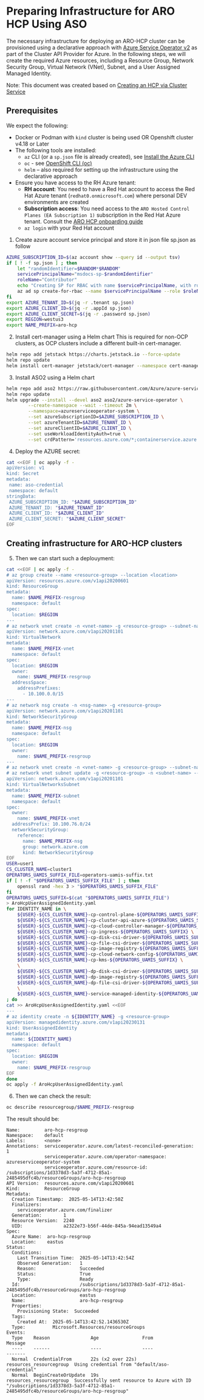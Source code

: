 # Preparing Infrastructure for ARO HCP Using ASO

The necessary infrastructure for deploying an ARO-HCP cluster can be provisioned using a declarative approach with [Azure Service Operator v2](https://azure.github.io/azure-service-operator/)
as part of the Cluster API Provider for Azure. In the following steps, we will create the required Azure resources,
including a Resource Group, Network Security Group, Virtual Network (VNet), Subnet, and a User Assigned Managed Identity.

Note: This document was created based on [Creating an HCP via Cluster Service](https://github.com/Azure/ARO-HCP/blob/main/cluster-service/cluster-creation.md)  

## Prerequisites

We expect the following:

* Docker or Podman with `kind` cluster is being used OR Openshift cluster v4.18 or Later  
* The following tools are installed:  
  * `az` CLI (or a `sp.json` file is already created), see [Install the Azure CLI](https://learn.microsoft.com/en-us/cli/azure/install-azure-cli?view=azure-cli-latest)
  * `oc` - see [OpenShift CLI (oc)](https://docs.redhat.com/en/documentation/openshift_container_platform/4.18/html/cli_tools/openshift-cli-oc)
  * `helm` – also required for setting up the infrastructure using the declarative approach
* Ensure you have access to the RH Azure tenant:
  * **RH account**: You need to have a Red Hat account to access the Red Hat Azure tenant (`redhat0.onmicrosoft.com`) where personal DEV environments are created
  * **Subscription access**: You need access to the `ARO Hosted Control Planes (EA Subscription 1)` subscription in the Red Hat Azure tenant. Consult the [ARO HCP onboarding guide](https://docs.google.com/document/d/1KUZSLknIkSd6usFPe_OcEYWJyW6mFeotc2lIsLgE3JA/)
  * `az login` with your Red Hat account

1. Create azure account service principal and store it in json file sp.json as follow
```bash
AZURE_SUBSCRIPTION_ID=$(az account show --query id --output tsv)
if [ ! -f sp.json ] ; then
    let "randomIdentifier=$RANDOM*$RANDOM"
    servicePrincipalName="msdocs-sp-$randomIdentifier"
    roleName="Contributor"
    echo "Creating SP for RBAC with name $servicePrincipalName, with role $roleName and in scopes /subscriptions/$AZURE_SUBSCRIPTION_ID"
    az ad sp create-for-rbac --name $servicePrincipalName --role $roleName --scopes /subscriptions/$AZURE_SUBSCRIPTION_ID > sp.json
fi
export AZURE_TENANT_ID=$(jq -r .tenant sp.json)
export AZURE_CLIENT_ID=$(jq -r .appId sp.json)
export AZURE_CLIENT_SECRET=$(jq -r .password sp.json)
export REGION=westus3
export NAME_PREFIX=aro-hcp
```
2. Install cert-manager using a Helm chart
This is required for non-OCP clusters, as OCP clusters include a different built-in cert-manager.
```bash
helm repo add jetstack https://charts.jetstack.io --force-update
helm repo update
helm install cert-manager jetstack/cert-manager --namespace cert-manager --create-namespace --set crds.enabled=true
````
3. Install ASO2 using a Helm chart 
```bash
helm repo add aso2 https://raw.githubusercontent.com/Azure/azure-service-operator/main/v2/charts
helm repo update
helm upgrade --install --devel aso2 aso2/azure-service-operator \
        --create-namespace --wait --timeout 2m \
        --namespace=azureserviceoperator-system \
        --set azureSubscriptionID=$AZURE_SUBSCRIPTION_ID \
        --set azureTenantID=$AZURE_TENANT_ID \
        --set azureClientID=$AZURE_CLIENT_ID \
        --set useWorkloadIdentityAuth=true \
        --set crdPattern='resources.azure.com/*;containerservice.azure.com/*;keyvault.azure.com/*;managedidentity.azure.com/*;eventhub.azure.com/*;network.azure.com/*;authorization.azure.com/*'
```
4. Deploy the AZURE secret:
```bash
cat <<EOF | oc apply -f -
apiVersion: v1
kind: Secret
metadata:
 name: aso-credential
 namespace: default
stringData:
 AZURE_SUBSCRIPTION_ID: "$AZURE_SUBSCRIPTION_ID"
 AZURE_TENANT_ID: "$AZURE_TENANT_ID"
 AZURE_CLIENT_ID: "$AZURE_CLIENT_ID"
 AZURE_CLIENT_SECRET: "$AZURE_CLIENT_SECRET"
EOF
```
## Creating infrastructure for ARO-HCP clusters
5. Then we can start such a deplouyment:
```bash
cat <<EOF | oc apply -f -
# az group create --name <resource-group> --location <location>
apiVersion: resources.azure.com/v1api20200601
kind: ResourceGroup
metadata:
  name: $NAME_PREFIX-resgroup
  namespace: default
spec:
  location: $REGION
---
# az network vnet create -n <vnet-name> -g <resource-group> --subnet-name <subnet-name>
apiVersion: network.azure.com/v1api20201101
kind: VirtualNetwork
metadata:
  name: $NAME_PREFIX-vnet
  namespace: default
spec:
  location: $REGION
  owner:
    name: $NAME_PREFIX-resgroup
  addressSpace:
    addressPrefixes:
      - 10.100.0.0/15
---
# az network nsg create -n <nsg-name> -g <resource-group>
apiVersion: network.azure.com/v1api20201101
kind: NetworkSecurityGroup
metadata:
  name: $NAME_PREFIX-nsg
  namespace: default
spec:
  location: $REGION
  owner:
    name: $NAME_PREFIX-resgroup
---
# az network vnet create -n <vnet-name> -g <resource-group> --subnet-name <subnet-name>
# az network vnet subnet update -g <resource-group> -n <subnet-name> --vnet-name <vnet-name> --network-security-group <nsg-name>
apiVersion: network.azure.com/v1api20201101
kind: VirtualNetworksSubnet
metadata:
  name: $NAME_PREFIX-subnet
  namespace: default
spec:
  owner:
    name: $NAME_PREFIX-vnet
  addressPrefix: 10.100.76.0/24
  networkSecurityGroup: 
    reference:
      name: $NAME_PREFIX-nsg
      group: network.azure.com
      kind: NetworkSecurityGroup
EOF
USER=user1
CS_CLUSTER_NAME=cluster1
OPERATORS_UAMIS_SUFFIX_FILE=operators-uamis-suffix.txt
if [ ! -f "$OPERATORS_UAMIS_SUFFIX_FILE" ] ; then
    openssl rand -hex 3 > "$OPERATORS_UAMIS_SUFFIX_FILE"
fi
OPERATORS_UAMIS_SUFFIX=$(cat "$OPERATORS_UAMIS_SUFFIX_FILE")
> AroHcpUserAssignedIdentity.yaml
for IDENTITY_NAME in \
    ${USER}-${CS_CLUSTER_NAME}-cp-control-plane-${OPERATORS_UAMIS_SUFFIX} \
    ${USER}-${CS_CLUSTER_NAME}-cp-cluster-api-azure-${OPERATORS_UAMIS_SUFFIX} \
    ${USER}-${CS_CLUSTER_NAME}-cp-cloud-controller-manager-${OPERATORS_UAMIS_SUFFIX} \
    ${USER}-${CS_CLUSTER_NAME}-cp-ingress-${OPERATORS_UAMIS_SUFFIX} \
    ${USER}-${CS_CLUSTER_NAME}-cp-disk-csi-driver-${OPERATORS_UAMIS_SUFFIX} \
    ${USER}-${CS_CLUSTER_NAME}-cp-file-csi-driver-${OPERATORS_UAMIS_SUFFIX} \
    ${USER}-${CS_CLUSTER_NAME}-cp-image-registry-${OPERATORS_UAMIS_SUFFIX} \
    ${USER}-${CS_CLUSTER_NAME}-cp-cloud-network-config-${OPERATORS_UAMIS_SUFFIX} \
    ${USER}-${CS_CLUSTER_NAME}-cp-kms-${OPERATORS_UAMIS_SUFFIX} \
    \
    ${USER}-${CS_CLUSTER_NAME}-dp-disk-csi-driver-${OPERATORS_UAMIS_SUFFIX} \
    ${USER}-${CS_CLUSTER_NAME}-dp-image-registry-${OPERATORS_UAMIS_SUFFIX} \
    ${USER}-${CS_CLUSTER_NAME}-dp-file-csi-driver-${OPERATORS_UAMIS_SUFFIX} \
    \
    ${USER}-${CS_CLUSTER_NAME}-service-managed-identity-${OPERATORS_UAMIS_SUFFIX} \
; do 
cat >> AroHcpUserAssignedIdentity.yaml <<EOF
---
# az identity create -n ${IDENTITY_NAME} -g <resource-group>
apiVersion: managedidentity.azure.com/v1api20230131
kind: UserAssignedIdentity
metadata:
  name: ${IDENTITY_NAME}
  namespace: default
spec:
  location: $REGION
  owner:
    name: $NAME_PREFIX-resgroup
EOF
done
oc apply -f AroHcpUserAssignedIdentity.yaml
```
6. Then we can check the result:
```bash
oc describe resourcegroup/$NAME_PREFIX-resgroup
```
The result should be:
```
Name:         aro-hcp-resgroup
Namespace:    default
Labels:       <none>
Annotations:  serviceoperator.azure.com/latest-reconciled-generation: 1
              serviceoperator.azure.com/operator-namespace: azureserviceoperator-system
              serviceoperator.azure.com/resource-id: /subscriptions/1d3378d3-5a3f-4712-85a1-2485495dfc4b/resourceGroups/aro-hcp-resgroup
API Version:  resources.azure.com/v1api20200601
Kind:         ResourceGroup
Metadata:
  Creation Timestamp:  2025-05-14T13:42:50Z
  Finalizers:
    serviceoperator.azure.com/finalizer
  Generation:        1
  Resource Version:  2240
  UID:               a2322e73-b56f-44de-845a-94ead13549a4
Spec:
  Azure Name:  aro-hcp-resgroup
  Location:    eastus
Status:
  Conditions:
    Last Transition Time:  2025-05-14T13:42:54Z
    Observed Generation:   1
    Reason:                Succeeded
    Status:                True
    Type:                  Ready
  Id:                      /subscriptions/1d3378d3-5a3f-4712-85a1-2485495dfc4b/resourceGroups/aro-hcp-resgroup
  Location:                eastus
  Name:                    aro-hcp-resgroup
  Properties:
    Provisioning State:  Succeeded
  Tags:
    Created At:  2025-05-14T13:42:52.1436530Z
  Type:          Microsoft.Resources/resourceGroups
Events:
  Type    Reason               Age                From                     Message
  ----    ------               ----               ----                     -------
  Normal  CredentialFrom       22s (x2 over 22s)  resources_resourcegroup  Using credential from "default/aso-credential"
  Normal  BeginCreateOrUpdate  19s                resources_resourcegroup  Successfully sent resource to Azure with ID "/subscriptions/1d3378d3-5a3f-4712-85a1-2485495dfc4b/resourceGroups/aro-hcp-resgroup"
```
